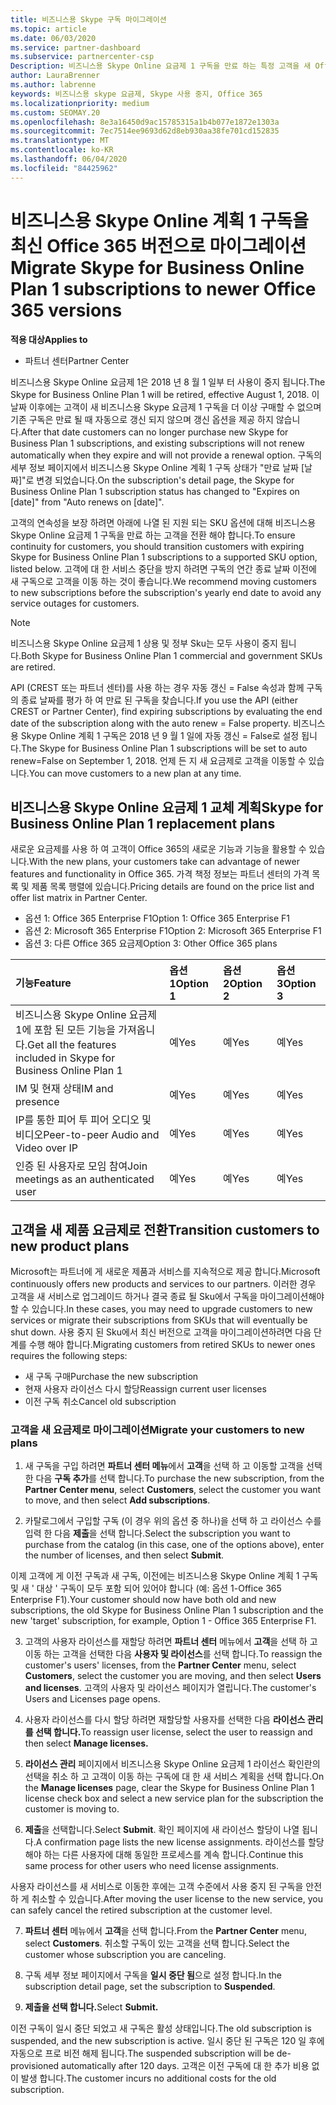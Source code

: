 ```yaml
---
title: 비즈니스용 Skype 구독 마이그레이션
ms.topic: article
ms.date: 06/03/2020
ms.service: partner-dashboard
ms.subservice: partnercenter-csp
Description: 비즈니스용 Skype Online 요금제 1 구독을 만료 하는 특정 고객을 새 Office 365 버전으로 마이그레이션하는 방법 및 시기에 대해 알아봅니다.
author: LauraBrenner
ms.author: labrenne
keywords: 비즈니스용 skype 요금제, Skype 사용 중지, Office 365
ms.localizationpriority: medium
ms.custom: SEOMAY.20
ms.openlocfilehash: 8e3a16450d9ac15785315a1b4b077e1872e1303a
ms.sourcegitcommit: 7ec7514ee9693d62d8eb930aa38fe701cd152835
ms.translationtype: MT
ms.contentlocale: ko-KR
ms.lasthandoff: 06/04/2020
ms.locfileid: "84425962"
---
```

# <a name="migrate-skype-for-business-online-plan-1-subscriptions-to-newer-office-365-versions"></a><span data-ttu-id="d486a-104">비즈니스용 Skype Online 계획 1 구독을 최신 Office 365 버전으로 마이그레이션</span><span class="sxs-lookup"><span data-stu-id="d486a-104">Migrate Skype for Business Online Plan 1 subscriptions to newer Office 365 versions</span></span>

<span data-ttu-id="d486a-105">**적용 대상**</span><span class="sxs-lookup"><span data-stu-id="d486a-105">**Applies to**</span></span>

- <span data-ttu-id="d486a-106">파트너 센터</span><span class="sxs-lookup"><span data-stu-id="d486a-106">Partner Center</span></span>

<span data-ttu-id="d486a-107">비즈니스용 Skype Online 요금제 1은 2018 년 8 월 1 일부 터 사용이 중지 됩니다.</span><span class="sxs-lookup"><span data-stu-id="d486a-107">The Skype for Business Online Plan 1 will be retired, effective August 1, 2018.</span></span> <span data-ttu-id="d486a-108">이 날짜 이후에는 고객이 새 비즈니스용 Skype 요금제 1 구독을 더 이상 구매할 수 없으며 기존 구독은 만료 될 때 자동으로 갱신 되지 않으며 갱신 옵션을 제공 하지 않습니다.</span><span class="sxs-lookup"><span data-stu-id="d486a-108">After that date customers can no longer purchase new Skype for Business Plan 1 subscriptions, and existing subscriptions will not renew automatically when they expire and will not provide a renewal option.</span></span> <span data-ttu-id="d486a-109">구독의 세부 정보 페이지에서 비즈니스용 Skype Online 계획 1 구독 상태가 "만료 날짜 [날짜]"로 변경 되었습니다.</span><span class="sxs-lookup"><span data-stu-id="d486a-109">On the subscription's detail page, the Skype for Business Online Plan 1 subscription status has changed to "Expires on [date]" from "Auto renews on [date]".</span></span>  

<span data-ttu-id="d486a-110">고객의 연속성을 보장 하려면 아래에 나열 된 지원 되는 SKU 옵션에 대해 비즈니스용 Skype Online 요금제 1 구독을 만료 하는 고객을 전환 해야 합니다.</span><span class="sxs-lookup"><span data-stu-id="d486a-110">To ensure continuity for customers, you should transition customers with expiring Skype for Business Online Plan 1 subscriptions to a supported SKU option, listed below.</span></span> <span data-ttu-id="d486a-111">고객에 대 한 서비스 중단을 방지 하려면 구독의 연간 종료 날짜 이전에 새 구독으로 고객을 이동 하는 것이 좋습니다.</span><span class="sxs-lookup"><span data-stu-id="d486a-111">We recommend moving customers to new subscriptions before the subscription's yearly end date to avoid any service outages for customers.</span></span> 

>[!NOTE]
><span data-ttu-id="d486a-112">비즈니스용 Skype Online 요금제 1 상용 및 정부 Sku는 모두 사용이 중지 됩니다.</span><span class="sxs-lookup"><span data-stu-id="d486a-112">Both Skype for Business Online Plan 1 commercial and government SKUs are retired.</span></span>

<span data-ttu-id="d486a-113">API (CREST 또는 파트너 센터)를 사용 하는 경우 자동 갱신 = False 속성과 함께 구독의 종료 날짜를 평가 하 여 만료 된 구독을 찾습니다.</span><span class="sxs-lookup"><span data-stu-id="d486a-113">If you use the API (either CREST or Partner Center), find expiring subscriptions by evaluating the end date of the subscription along with the auto renew = False property.</span></span> <span data-ttu-id="d486a-114">비즈니스용 Skype Online 계획 1 구독은 2018 년 9 월 1 일에 자동 갱신 = False로 설정 됩니다.</span><span class="sxs-lookup"><span data-stu-id="d486a-114">The Skype for Business Online Plan 1 subscriptions will be set to auto renew=False on September 1, 2018.</span></span> <span data-ttu-id="d486a-115">언제 든 지 새 요금제로 고객을 이동할 수 있습니다.</span><span class="sxs-lookup"><span data-stu-id="d486a-115">You can move customers to a new plan at any time.</span></span> 

## <a name="skype-for-business-online-plan-1-replacement-plans"></a><span data-ttu-id="d486a-116">비즈니스용 Skype Online 요금제 1 교체 계획</span><span class="sxs-lookup"><span data-stu-id="d486a-116">Skype for Business Online Plan 1 replacement plans</span></span>

<span data-ttu-id="d486a-117">새로운 요금제를 사용 하 여 고객이 Office 365의 새로운 기능과 기능을 활용할 수 있습니다.</span><span class="sxs-lookup"><span data-stu-id="d486a-117">With the new plans, your customers take can advantage of newer features and functionality in Office 365.</span></span> <span data-ttu-id="d486a-118">가격 책정 정보는 파트너 센터의 가격 목록 및 제품 목록 행렬에 있습니다.</span><span class="sxs-lookup"><span data-stu-id="d486a-118">Pricing details are found on the price list and offer list matrix in Partner Center.</span></span> 

- <span data-ttu-id="d486a-119">옵션 1: Office 365 Enterprise F1</span><span class="sxs-lookup"><span data-stu-id="d486a-119">Option 1: Office 365 Enterprise F1</span></span>
- <span data-ttu-id="d486a-120">옵션 2: Microsoft 365 Enterprise F1</span><span class="sxs-lookup"><span data-stu-id="d486a-120">Option 2: Microsoft 365 Enterprise F1</span></span>
- <span data-ttu-id="d486a-121">옵션 3: 다른 Office 365 요금제</span><span class="sxs-lookup"><span data-stu-id="d486a-121">Option 3: Other Office 365 plans</span></span>

|<span data-ttu-id="d486a-122">**기능**</span><span class="sxs-lookup"><span data-stu-id="d486a-122">**Feature**</span></span>    |<span data-ttu-id="d486a-123">**옵션 1**</span><span class="sxs-lookup"><span data-stu-id="d486a-123">**Option 1**</span></span>   |<span data-ttu-id="d486a-124">**옵션 2**</span><span class="sxs-lookup"><span data-stu-id="d486a-124">**Option 2**</span></span>   |<span data-ttu-id="d486a-125">**옵션 3**</span><span class="sxs-lookup"><span data-stu-id="d486a-125">**Option 3**</span></span>   |
|:-----------------|:-----------------|:-------------|:------------|
|<span data-ttu-id="d486a-126">비즈니스용 Skype Online 요금제 1에 포함 된 모든 기능을 가져옵니다.</span><span class="sxs-lookup"><span data-stu-id="d486a-126">Get all the features included in Skype for Business Online Plan 1</span></span>|<span data-ttu-id="d486a-127">예</span><span class="sxs-lookup"><span data-stu-id="d486a-127">Yes</span></span>   |<span data-ttu-id="d486a-128">예</span><span class="sxs-lookup"><span data-stu-id="d486a-128">Yes</span></span>   |<span data-ttu-id="d486a-129">예</span><span class="sxs-lookup"><span data-stu-id="d486a-129">Yes</span></span>   |
|<span data-ttu-id="d486a-130">IM 및 현재 상태</span><span class="sxs-lookup"><span data-stu-id="d486a-130">IM and presence</span></span> |<span data-ttu-id="d486a-131">예</span><span class="sxs-lookup"><span data-stu-id="d486a-131">Yes</span></span>   |<span data-ttu-id="d486a-132">예</span><span class="sxs-lookup"><span data-stu-id="d486a-132">Yes</span></span>   |<span data-ttu-id="d486a-133">예</span><span class="sxs-lookup"><span data-stu-id="d486a-133">Yes</span></span>   |
|<span data-ttu-id="d486a-134">IP를 통한 피어 투 피어 오디오 및 비디오</span><span class="sxs-lookup"><span data-stu-id="d486a-134">Peer-to-peer Audio and Video over IP</span></span>|<span data-ttu-id="d486a-135">예</span><span class="sxs-lookup"><span data-stu-id="d486a-135">Yes</span></span>   |<span data-ttu-id="d486a-136">예</span><span class="sxs-lookup"><span data-stu-id="d486a-136">Yes</span></span>   |<span data-ttu-id="d486a-137">예</span><span class="sxs-lookup"><span data-stu-id="d486a-137">Yes</span></span>   
|<span data-ttu-id="d486a-138">인증 된 사용자로 모임 참여</span><span class="sxs-lookup"><span data-stu-id="d486a-138">Join meetings as an authenticated user</span></span>| <span data-ttu-id="d486a-139">예</span><span class="sxs-lookup"><span data-stu-id="d486a-139">Yes</span></span>   |<span data-ttu-id="d486a-140">예</span><span class="sxs-lookup"><span data-stu-id="d486a-140">Yes</span></span>   |<span data-ttu-id="d486a-141">예</span><span class="sxs-lookup"><span data-stu-id="d486a-141">Yes</span></span>   |

## <a name="transition-customers-to-new-product-plans"></a><span data-ttu-id="d486a-142">고객을 새 제품 요금제로 전환</span><span class="sxs-lookup"><span data-stu-id="d486a-142">Transition customers to new product plans</span></span>

<span data-ttu-id="d486a-143">Microsoft는 파트너에 게 새로운 제품과 서비스를 지속적으로 제공 합니다.</span><span class="sxs-lookup"><span data-stu-id="d486a-143">Microsoft continuously offers new products and services to our partners.</span></span> <span data-ttu-id="d486a-144">이러한 경우 고객을 새 서비스로 업그레이드 하거나 결국 종료 될 Sku에서 구독을 마이그레이션해야 할 수 있습니다.</span><span class="sxs-lookup"><span data-stu-id="d486a-144">In these cases, you may need to upgrade customers to new services or migrate their subscriptions from SKUs that will eventually be shut down.</span></span> <span data-ttu-id="d486a-145">사용 중지 된 Sku에서 최신 버전으로 고객을 마이그레이션하려면 다음 단계를 수행 해야 합니다.</span><span class="sxs-lookup"><span data-stu-id="d486a-145">Migrating customers from retired SKUs to newer ones requires the following steps:</span></span>

- <span data-ttu-id="d486a-146">새 구독 구매</span><span class="sxs-lookup"><span data-stu-id="d486a-146">Purchase the new subscription</span></span>
- <span data-ttu-id="d486a-147">현재 사용자 라이선스 다시 할당</span><span class="sxs-lookup"><span data-stu-id="d486a-147">Reassign current user licenses</span></span>
- <span data-ttu-id="d486a-148">이전 구독 취소</span><span class="sxs-lookup"><span data-stu-id="d486a-148">Cancel old subscription</span></span>

### <a name="migrate-your-customers-to-new-plans"></a><span data-ttu-id="d486a-149">고객을 새 요금제로 마이그레이션</span><span class="sxs-lookup"><span data-stu-id="d486a-149">Migrate your customers to new plans</span></span>

1. <span data-ttu-id="d486a-150">새 구독을 구입 하려면 **파트너 센터 메뉴**에서 **고객**을 선택 하 고 이동할 고객을 선택한 다음 **구독 추가**를 선택 합니다.</span><span class="sxs-lookup"><span data-stu-id="d486a-150">To purchase the new subscription, from the **Partner Center menu**, select **Customers**, select the customer you want to move, and then select **Add subscriptions**.</span></span>

2. <span data-ttu-id="d486a-151">카탈로그에서 구입할 구독 (이 경우 위의 옵션 중 하나)을 선택 하 고 라이선스 수를 입력 한 다음 **제출**을 선택 합니다.</span><span class="sxs-lookup"><span data-stu-id="d486a-151">Select the subscription you want to purchase from the catalog (in this case, one of the options above), enter the number of licenses, and then select **Submit**.</span></span> 

<span data-ttu-id="d486a-152">이제 고객에 게 이전 구독과 새 구독, 이전에는 비즈니스용 Skype Online 계획 1 구독 및 새 ' 대상 ' 구독이 모두 포함 되어 있어야 합니다 (예: 옵션 1-Office 365 Enterprise F1).</span><span class="sxs-lookup"><span data-stu-id="d486a-152">Your customer should now have both old and new subscriptions, the old Skype for Business Online Plan 1  subscription and the new 'target' subscription, for example, Option 1 - Office 365 Enterprise F1.</span></span>

3. <span data-ttu-id="d486a-153">고객의 사용자 라이선스를 재할당 하려면 **파트너 센터** 메뉴에서 **고객**을 선택 하 고 이동 하는 고객을 선택한 다음 **사용자 및 라이선스**를 선택 합니다.</span><span class="sxs-lookup"><span data-stu-id="d486a-153">To reassign the customer's users' licenses, from the **Partner Center** menu, select **Customers**, select the customer you are moving, and then select **Users and licenses**.</span></span> <span data-ttu-id="d486a-154">고객의 사용자 및 라이선스 페이지가 열립니다.</span><span class="sxs-lookup"><span data-stu-id="d486a-154">The customer's Users and Licenses page opens.</span></span>

4. <span data-ttu-id="d486a-155">사용자 라이선스를 다시 할당 하려면 재할당할 사용자를 선택한 다음 **라이선스 관리를 선택 합니다.**</span><span class="sxs-lookup"><span data-stu-id="d486a-155">To reassign user license, select the user to reassign and then select **Manage licenses.**</span></span>

5. <span data-ttu-id="d486a-156">**라이선스 관리** 페이지에서 비즈니스용 Skype Online 요금제 1 라이선스 확인란의 선택을 취소 하 고 고객이 이동 하는 구독에 대 한 새 서비스 계획을 선택 합니다.</span><span class="sxs-lookup"><span data-stu-id="d486a-156">On the **Manage licenses** page, clear the Skype for Business Online Plan 1 license check box and select a new service plan for the subscription the customer is moving to.</span></span>

6. <span data-ttu-id="d486a-157">**제출**을 선택합니다.</span><span class="sxs-lookup"><span data-stu-id="d486a-157">Select **Submit**.</span></span> <span data-ttu-id="d486a-158">확인 페이지에 새 라이선스 할당이 나열 됩니다.</span><span class="sxs-lookup"><span data-stu-id="d486a-158">A confirmation page lists the new license assignments.</span></span> <span data-ttu-id="d486a-159">라이선스를 할당 해야 하는 다른 사용자에 대해 동일한 프로세스를 계속 합니다.</span><span class="sxs-lookup"><span data-stu-id="d486a-159">Continue this same process for other users who need license assignments.</span></span>

<span data-ttu-id="d486a-160">사용자 라이선스를 새 서비스로 이동한 후에는 고객 수준에서 사용 중지 된 구독을 안전 하 게 취소할 수 있습니다.</span><span class="sxs-lookup"><span data-stu-id="d486a-160">After moving the user license to the new service, you can safely cancel the retired subscription at the customer level.</span></span>

7. <span data-ttu-id="d486a-161">**파트너 센터** 메뉴에서 **고객**을 선택 합니다.</span><span class="sxs-lookup"><span data-stu-id="d486a-161">From the **Partner Center** menu, select **Customers**.</span></span> <span data-ttu-id="d486a-162">취소할 구독이 있는 고객을 선택 합니다.</span><span class="sxs-lookup"><span data-stu-id="d486a-162">Select the customer whose subscription you are canceling.</span></span>

8. <span data-ttu-id="d486a-163">구독 세부 정보 페이지에서 구독을 **일시 중단 됨**으로 설정 합니다.</span><span class="sxs-lookup"><span data-stu-id="d486a-163">In the subscription detail page, set the subscription to **Suspended**.</span></span>

9. <span data-ttu-id="d486a-164">**제출을 선택 합니다.**</span><span class="sxs-lookup"><span data-stu-id="d486a-164">Select **Submit.**</span></span>

<span data-ttu-id="d486a-165">이전 구독이 일시 중단 되었고 새 구독은 활성 상태입니다.</span><span class="sxs-lookup"><span data-stu-id="d486a-165">The old subscription is suspended, and the new subscription is active.</span></span> <span data-ttu-id="d486a-166">일시 중단 된 구독은 120 일 후에 자동으로 프로 비전 해제 됩니다.</span><span class="sxs-lookup"><span data-stu-id="d486a-166">The suspended subscription will be de-provisioned automatically after 120 days.</span></span> <span data-ttu-id="d486a-167">고객은 이전 구독에 대 한 추가 비용 없이 발생 합니다.</span><span class="sxs-lookup"><span data-stu-id="d486a-167">The customer incurs no additional costs for the old subscription.</span></span>

